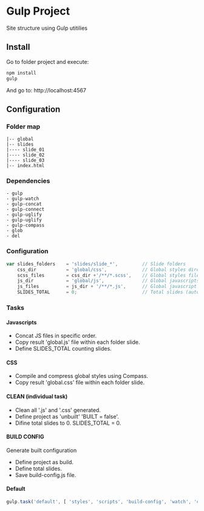 # Gulp Project
Site structure using Gulp utitilies

## Install

Go to folder project and execute:

```bash
npm install
gulp
```

And go to: http://localhost:4567

## Configuration

### Folder map

```
|-- global
|-- slides
|---- slide_01
|---- slide_02
|---- slide_03
|-- index.html
```

### Dependencies

```
- gulp
- gulp-watch
- gulp-concat
- gulp-connect
- gulp-uglify
- gulp-uglify
- gulp-compass
- glob
- del
```

### Configuration

```js
var slides_folders    = 'slides/slide_*',         // Slide folders
    css_dir           = 'global/css',             // Global styles directory
    scss_files        = css_dir +'/**/*.scss',    // Global styles files
    js_dir            = 'global/js',              // Global javascripts directory
    js_files          = js_dir + '/**/*.js',      // Global javascript files
    SLIDES_TOTAL      = 0;                        // Total slides (auto defined)
```

### Tasks

#### Javascripts
- Concat JS files in specific order.
- Copy result 'global.js' file within each folder slide.
- Define SLIDES_TOTAL counting slides.

#### CSS
- Compile and compress global styles using Compass.
- Copy result 'global.css' file within each folder slide.

#### CLEAN (individual task)
- Clean all '.js' and '.css' generated.
- Define project as 'unbuilt' 'BUILT = false'.
- Difine total slides to 0. SLIDES_TOTAL = 0.

#### BUILD CONFIG
Generate built configuration
- Define project as build.
- Define total slides.
- Save build-config.js file.

#### Default
```js
gulp.task('default', [ 'styles', 'scripts', 'build-config', 'watch', 'connect' ]);
```
